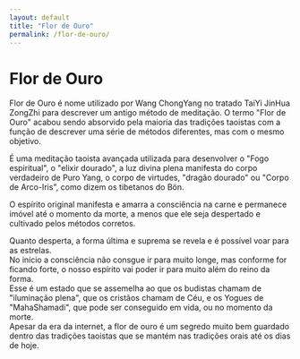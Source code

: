 ```yaml
---
layout: default
title: "Flor de Ouro"
permalink: /flor-de-ouro/
---
```


# Flor de Ouro
 

Flor de Ouro é nome utilizado por Wang ChongYang no tratado TaiYi JinHua ZongZhi para descrever um antigo método de meditação. O termo "Flor de Ouro" acabou sendo absorvido pela maioria das tradições taoistas com a função de descrever uma série de métodos diferentes, mas com o mesmo objetivo.  
 
É uma meditação taoista avançada utilizada para desenvolver o "Fogo espiritual", o "elixir dourado", a luz divina plena manifesta do corpo verdadeiro de Puro Yang, o corpo de virtudes, "dragão dourado" ou "Corpo de Arco-Iris", como dizem os tibetanos do Bön.  
 
O espírito original manifesta e amarra a consciência na carne e permanece imóvel até o momento da morte, a menos que ele seja despertado e cultivado pelos métodos corretos.  
 
Quanto desperta, a forma última e suprema se revela e é possível voar para as estrelas.  
No início a consciência não consgue ir para muito longe, mas conforme for ficando forte, o nosso espírito vai poder ir para muito além do reino da forma.  
Esse é um estado que se assemelha ao que os budistas chamam de "iluminação plena", que os cristãos chamam de Céu, e os Yogues de "MahaShamadi", que pode ser conseguido em vida, ou no momento da morte.  
​
Apesar da era da internet, a flor de ouro é um segredo muito bem guardado dentro das tradições taoistas que se mantém nas tradições orais até os dias de hoje.